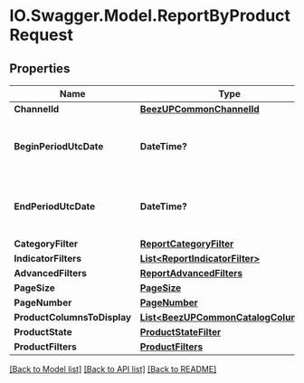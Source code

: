# IO.Swagger.Model.ReportByProductRequest
## Properties

Name | Type | Description | Notes
------------ | ------------- | ------------- | -------------
**ChannelId** | [**BeezUPCommonChannelId**](BeezUPCommonChannelId.md) |  | [optional] 
**BeginPeriodUtcDate** | **DateTime?** | The begin date period you want to get the report | 
**EndPeriodUtcDate** | **DateTime?** | The end date period you want to get the report. | 
**CategoryFilter** | [**ReportCategoryFilter**](ReportCategoryFilter.md) |  | [optional] 
**IndicatorFilters** | [**List&lt;ReportIndicatorFilter&gt;**](ReportIndicatorFilter.md) |  | [optional] 
**AdvancedFilters** | [**ReportAdvancedFilters**](ReportAdvancedFilters.md) |  | 
**PageSize** | [**PageSize**](PageSize.md) |  | [optional] 
**PageNumber** | [**PageNumber**](PageNumber.md) |  | [optional] 
**ProductColumnsToDisplay** | [**List&lt;BeezUPCommonCatalogColumnId&gt;**](BeezUPCommonCatalogColumnId.md) |  | [optional] 
**ProductState** | [**ProductStateFilter**](ProductStateFilter.md) |  | 
**ProductFilters** | [**ProductFilters**](ProductFilters.md) |  | [optional] 

[[Back to Model list]](../README.md#documentation-for-models) [[Back to API list]](../README.md#documentation-for-api-endpoints) [[Back to README]](../README.md)


